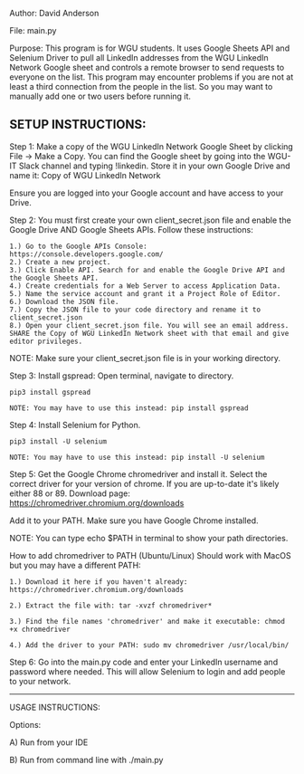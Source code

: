 Author: David Anderson

File: main.py

Purpose: This program is for WGU students. It uses Google Sheets API and Selenium Driver to
pull all LinkedIn addresses from the WGU LinkedIn Network Google sheet and controls a remote browser to
send requests to everyone on the list. This program may encounter problems if you are not at least a third connection
from the people in the list. So you may want to manually add one or two users before running it.

SETUP INSTRUCTIONS:
------------------------------------------------------------------------------------------------------------------------
Step 1: Make a copy of the WGU LinkedIn Network Google Sheet by clicking File -> Make a Copy. You can find the Google
sheet by going into the WGU-IT Slack channel and typing !linkedin. Store it in your own Google Drive and name it: Copy of WGU LinkedIn Network

Ensure you are logged into your Google account and have access to your Drive.

Step 2: You must first create your own client_secret.json file and enable the Google Drive AND Google Sheets APIs.
Follow these instructions:
    
    1.) Go to the Google APIs Console: https://console.developers.google.com/
    2.) Create a new project.
    3.) Click Enable API. Search for and enable the Google Drive API and the Google Sheets API.
    4.) Create credentials for a Web Server to access Application Data.
    5.) Name the service account and grant it a Project Role of Editor.
    6.) Download the JSON file.
    7.) Copy the JSON file to your code directory and rename it to client_secret.json
    8.) Open your client_secret.json file. You will see an email address. SHARE the Copy of WGU LinkedIn Network sheet with that email and give editor privileges.


NOTE: Make sure your client_secret.json file is in your working directory.

Step 3: Install gspread: Open terminal, navigate to directory.

    pip3 install gspread
    
    NOTE: You may have to use this instead: pip install gspread

Step 4: Install Selenium for Python.
 
    pip3 install -U selenium
    
    NOTE: You may have to use this instead: pip install -U selenium

Step 5: Get the Google Chrome chromedriver and install it.  Select the correct driver for your version
of chrome. If you are up-to-date it's likely either 88 or 89. Download page: https://chromedriver.chromium.org/downloads

Add it to your PATH. Make sure you have Google Chrome installed. 

NOTE: You can type echo $PATH in terminal to show your path directories.

How to add chromedriver to PATH (Ubuntu/Linux) Should work with MacOS but you may have a different PATH:

    1.) Download it here if you haven't already: https://chromedriver.chromium.org/downloads

    2.) Extract the file with: tar -xvzf chromedriver*

    3.) Find the file names 'chromedriver' and make it executable: chmod +x chromedriver

    4.) Add the driver to your PATH: sudo mv chromedriver /usr/local/bin/



Step 6: Go into the main.py code and enter your LinkedIn username and password where needed.
This will allow Selenium to login and add people to your network.

------------------------------------------------------------------------------------------------------------------------
USAGE INSTRUCTIONS:

Options:

A) Run from your IDE

B) Run from command line with ./main.py
